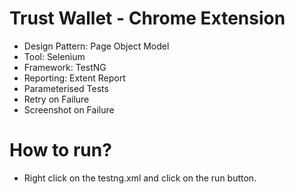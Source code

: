 # Trust Wallet - Chrome Extension

- Design Pattern: Page Object Model
- Tool: Selenium
- Framework: TestNG
- Reporting: Extent Report
- Parameterised Tests
- Retry on Failure
- Screenshot on Failure

# How to run?

- Right click on the testng.xml and click on the run button.
